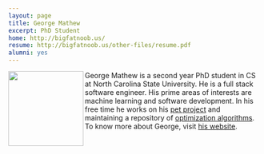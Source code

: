 ```yaml
---
layout: page
title: George Mathew
excerpt: PhD Student
home: http://bigfatnoob.us/
resume: http://bigfatnoob.us/other-files/resume.pdf
alumni: yes
---
```



<img align="left" width="150"
src="https://avatars0.githubusercontent.com/u/5582924?v=3&s=460"> George Mathew is a second
year PhD student in CS at North Carolina State University.
He is a full stack software engineer. His prime areas of interests
are machine learning and software development. In his free time
he works on his [pet project](http://region.io) and maintaining a repository of [optimization algorithms](https://github.com/bigfatnoob/optima).
To know more about George, visit [his website](http://bigfatnoob.us/).
